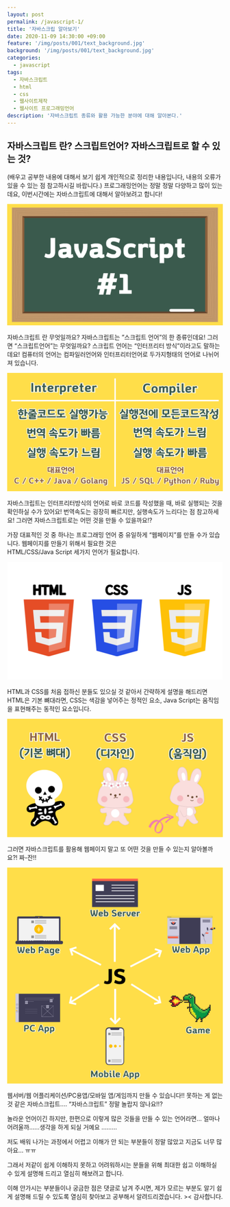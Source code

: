 ```yaml
---
layout: post
permalink: /javascript-1/
title: '자바스크립 알아보기'
date: 2020-11-09 14:30:00 +09:00
feature: '/img/posts/001/text_background.jpg'
background: '/img/posts/001/text_background.jpg'
categories:
  - javascript
tags:
  - 자바스크립트
  - html
  - css
  - 웹사이트제작
  - 웹사이트 프로그래밍언어
description: '자바스크립트 종류와 활용 가능한 분야에 대해 알아본다.'
---
```


## 자바스크립트 란? 스크립트언어? 자바스크립트로 할 수 있는 것?

(배우고 공부한 내용에 대해서 보기 쉽게 개인적으로 정리한 내용입니다,
내용의 오류가 있을 수 있는 점 참고하시길 바랍니다.)
프로그래밍언어는 정말 정말 다양하고 많이 있는데요,
이번시간에는 자바스크립트에 대해서 알아보려고 합니다!

![자바스크립트](/img/posts/001/ima_1.jpg)

자바스크립트 란 무엇일까요?
자바스크립트는 ”스크립트 언어”의 한 종류인데요!
그러면 “스크립트언어”는 무엇일까요?
스크립트 언어는 “인터프리터 방식”이라고도 말하는데요!
컴퓨터의 언어는 컴파일러언어와 인터프리터언어로
두가지형태의 언어로 나뉘어져 있습니다.

![언어타입](/img/posts/001/img2.jpg)

자바스크립트는 인터프리터방식의 언어로
바로 코드를 작성했을 때, 바로 실행되는 것을 확인하실 수가 있어요!
번역속도는 굉장히 빠르지만, 실행속도가 느리다는 점 참고하세요!
그러면 자바스크립트로는 어떤 것을 만들 수 있을까요!?

가장 대표적인 것 중 하나는
프로그래밍 언어 중 유일하게 “웹페이지”를 만들 수가 있습니다.
웹페이지를 만들기 위해서 필요한 것은  
HTML/CSS/Java Script 세가지 언어가 필요합니다.

![웹페이지제작언어](/img/posts/001/img3.jpg)

HTML과 CSS를 처음 접하신 분들도 있으실 것 같아서
간략하게 설명을 해드리면
HTML은 기본 뼈대라면, CSS는 색감을 넣어주는 정적인 요소,
Java Script는 움직임을 표현해주는 동적인 요소입니다.

![웹페이지제작언어구성방식](/img/posts/001/img4.jpg)

그러면 자바스크립트를 활용해 웹페이지 말고
또 어떤 것을  만들 수 있는지 알아볼까요?!
짜-잔!!

![자바스크립트활용가능](/img/posts/001/img5.jpg)

웹서버/웹 어플리케이션/PC용앱/모바일 앱/게임까지 만들 수
있습니다!! 못하는 게 없는 것 같은 자바스크립트….
 “자바스크립트” 정말 놀랍지 않나요!!?

 놀라운 언어이긴 하지만, 한편으로
이렇게 많은 것들을 만들 수 있는 언어라면…
얼마나 어려울까……생각을 하게 되실 거예요 ………

저도 배워 나가는 과정에서 어렵고 이해가 안 되는 부분들이
정말 많았고 지금도 너무 많아요… ㅠㅠ

그래서 저같이 쉽게 이해하지 못하고 어려워하시는 분들을 위해
최대한 쉽고 이해하실 수 있게 설명해 드리고 열심히 해보려고 합니다.

이해 안가시는 부분들이나 궁금한 점은 댓글로 남겨 주시면,
제가 모르는 부분도 알기 쉽게 설명해 드릴 수 있도록
열심히 찾아보고 공부해서 알려드리겠습니다. ><
감사합니다.
